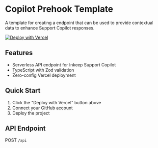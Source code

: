 # Copilot Prehook Template

A template for creating a endpoint that can be used to provide contextual data to enhance Support Copilot responses.

[![Deploy with Vercel](https://vercel.com/button)](https://vercel.com/new/clone?repository-url=https%3A%2F%2Fgithub.com%2Finkeep%2Fcopilot-prehook-template&project-name=copilot-prehook-template&repository-name=copilot-prehook-template)

## Features

- Serverless API endpoint for Inkeep Support Copilot
- TypeScript with Zod validation
- Zero-config Vercel deployment

## Quick Start

1. Click the "Deploy with Vercel" button above
2. Connect your GitHub account
3. Deploy the project

## API Endpoint

POST `/api`